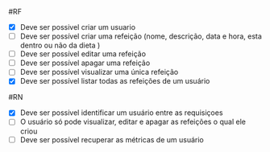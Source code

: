 #RF

- [x] Deve ser possivel criar um usuario
- [ ] Deve ser possível criar uma refeição (nome, descrição, data e hora, esta dentro ou não da dieta )
- [ ] Deve ser possível editar uma refeição
- [ ] Deve ser possível apagar uma refeição
- [ ] Deve ser possível visualizar uma única refeição
- [x] Deve ser possível listar todas as refeições de um usuário

#RN

- [x] Deve ser possivel identificar um usuário entre as requisiçoes
- [ ] O usuário só pode visualizar, editar e apagar as refeições o qual ele criou
- [ ] Deve ser possível recuperar as métricas de um usuário
